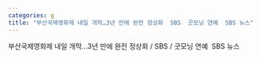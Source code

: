 ```yaml
---
categories: g
title: "부산국제영화제 내일 개막…3년 만에 완전 정상화  SBS  굿모닝 연예  SBS 뉴스"
---
```

부산국제영화제 내일 개막…3년 만에 완전 정상화 / SBS / 굿모닝 연예&nbsp;&nbsp;SBS 뉴스